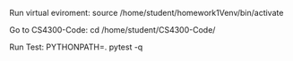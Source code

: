 Run virtual eviroment: 
source /home/student/homework1Venv/bin/activate

Go to CS4300-Code:
cd /home/student/CS4300-Code/

Run Test:
PYTHONPATH=. pytest -q